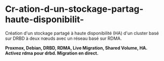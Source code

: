 # Cr-ation-d-un-stockage-partag-haute-disponibilit-
Création d'un stockage partagé à haute disponibilité (HA) d'un cluster basé sur DRBD à deux nœuds avec un réseau basé sur RDMA.

**Proxmox, Debian, DRBD, RDMA, Live Migration, Shared Volume, HA.
Activez rdma pour drbd.
Migration en direct.**

